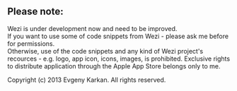 Please note:
-----------
Wezi is under development now and need to be improved.   
If you want to use some of code snippets from Wezi - please ask me before for permissions.   
Otherwise, use of the code snippets and any kind of Wezi project's recources - e.g. logo, app icon, icons, images, is prohibited.
Exclusive rights to distribute application through the Apple App Store belongs only to me. 

Copyright (c) 2013 Evgeny Karkan. All rights reserved.

